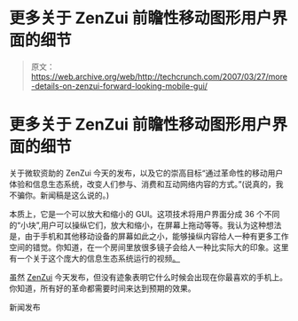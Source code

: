# 更多关于 ZenZui 前瞻性移动图形用户界面的细节

> 原文：<https://web.archive.org/web/http://techcrunch.com/2007/03/27/more-details-on-zenzui-forward-looking-mobile-gui/>

# 更多关于 ZenZui 前瞻性移动图形用户界面的细节

关于微软资助的 ZenZui 今天的发布，以及它的崇高目标“通过革命性的移动用户体验和信息生态系统，改变人们参与、消费和互动网络内容的方式。”(说真的，我不骗你。新闻稿是这么说的。)

本质上，它是一个可以放大和缩小的 GUI。这项技术将用户界面分成 36 个不同的“小块”,用户可以操纵它们，放大和缩小，在屏幕上拖动等等。我认为这种想法是，由于手机和其他移动设备的屏幕如此之小，能够操纵内容给人一种有更多工作空间的错觉。你知道，在一个房间里放很多镜子会给人一种比实际大的印象。这里有一个关于这个庞大的信息生态系统运行的视频[。](https://web.archive.org/web/20201026015423/http://crunchgear.com/2007/03/27/zenzui-is-all-sorts-of-hotness/)

虽然 [ZenZui](https://web.archive.org/web/20201026015423/https://crunchbase.com/organization/zenzui) 今天发布，但没有迹象表明它什么时候会出现在你最喜欢的手机上。你知道，所有好的革命都需要时间来达到预期的效果。

新闻发布